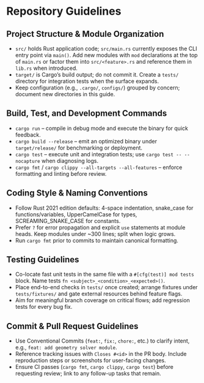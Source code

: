 # Repository Guidelines

## Project Structure & Module Organization
- `src/` holds Rust application code; `src/main.rs` currently exposes the CLI entry point via `main()`. Add new modules with `mod` declarations at the top of `main.rs` or factor them into `src/<feature>.rs` and reference them in `lib.rs` when introduced.
- `target/` is Cargo’s build output; do not commit it. Create a `tests/` directory for integration tests when the surface expands.
- Keep configuration (e.g., `.cargo/`, `configs/`) grouped by concern; document new directories in this guide.

## Build, Test, and Development Commands
- `cargo run` – compile in debug mode and execute the binary for quick feedback.
- `cargo build --release` – emit an optimized binary under `target/release/` for benchmarking or deployment.
- `cargo test` – execute unit and integration tests; use `cargo test -- --nocapture` when diagnosing logs.
- `cargo fmt` / `cargo clippy --all-targets --all-features` – enforce formatting and linting before review.

## Coding Style & Naming Conventions
- Follow Rust 2021 edition defaults: 4-space indentation, snake_case for functions/variables, UpperCamelCase for types, SCREAMING_SNAKE_CASE for constants.
- Prefer `?` for error propagation and explicit `use` statements at module heads. Keep modules under ~300 lines; split when logic grows.
- Run `cargo fmt` prior to commits to maintain canonical formatting.

## Testing Guidelines
- Co-locate fast unit tests in the same file with a `#[cfg(test)] mod tests` block. Name tests `fn <subject>_<condition>_<expected>()`.
- Place end-to-end checks in `tests/` once created; arrange fixtures under `tests/fixtures/` and gate external resources behind feature flags.
- Aim for meaningful branch coverage on critical flows; add regression tests for every bug fix.

## Commit & Pull Request Guidelines
- Use Conventional Commits (`feat:`, `fix:`, `chore:`, etc.) to clarify intent, e.g., `feat: add geometry solver module`.
- Reference tracking issues with `Closes #<id>` in the PR body. Include reproduction steps or screenshots for user-facing changes.
- Ensure CI passes (`cargo fmt`, `cargo clippy`, `cargo test`) before requesting review; link to any follow-up tasks that remain.
